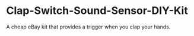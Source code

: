 # Clap-Switch-Sound-Sensor-DIY-Kit
A cheap eBay kit that provides a trigger when you clap your hands. 
